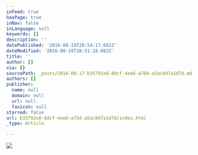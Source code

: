 ```yaml
---
inFeed: true
hasPage: true
inNav: false
inLanguage: null
keywords: []
description: ''
datePublished: '2016-08-19T20:54:17.662Z'
dateModified: '2016-08-19T20:51:18.082Z'
title: ''
author: []
via: {}
sourcePath: _posts/2016-08-17-b35792e8-8dcf-4ee6-a784-a5ac847a1d7d.md
authors: []
publisher:
  name: null
  domain: null
  url: null
  favicon: null
starred: false
url: b35792e8-8dcf-4ee6-a784-a5ac847a1d7d/index.html
_type: Article

---
```

![](https://the-grid-user-content.s3-us-west-2.amazonaws.com/45edec51-1b31-4fdf-9ef1-fee96c6d1417.jpg)